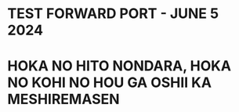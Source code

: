 # TEST FORWARD PORT - JUNE 5 2024

# HOKA NO HITO NONDARA, HOKA NO KOHI NO HOU GA OSHII KA MESHIREMASEN
